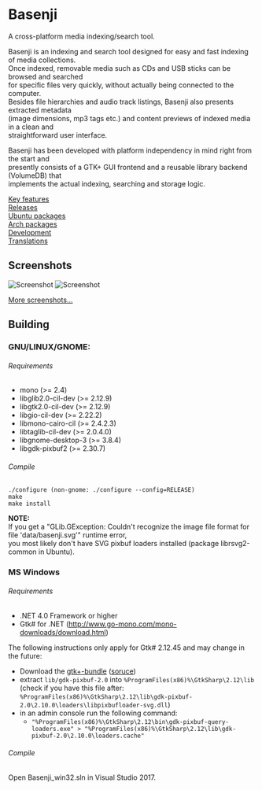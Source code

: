 # Basenji
A cross-platform media indexing/search tool.  

Basenji is an indexing and search tool designed for easy and fast indexing of media collections.  
Once indexed, removable media such as CDs and USB sticks can be browsed and searched  
for specific files very quickly, without actually being connected to the computer.  
Besides file hierarchies and audio track listings, Basenji also presents extracted metadata  
(image dimensions, mp3 tags etc.) and content previews of indexed media in a clean and  
straightforward user interface.  
  
Basenji has been developed with platform independency in mind right from the start and  
presently consists of a GTK+ GUI frontend and a reusable library backend (VolumeDB) that  
implements the actual indexing, searching and storage logic.  
  
[Key features](http://pulb.github.io/basenji/features.htm)  
[Releases](https://www.github.com/pulb/basenji/releases)  
[Ubuntu packages](https://launchpad.net/~pulb/+archive/ppa)  
[Arch packages](https://aur.archlinux.org/packages/basenji)  
[Development](https://www.github.com/pulb/basenji)  
[Translations](https://translations.launchpad.net/basenji)

## Screenshots
![Screenshot](http://pulb.github.io/basenji/screenshots/basenji-gnome.png "Basenji on GNOME 3.6")
![Screenshot](http://pulb.github.io/basenji/screenshots/basenji-win.png "Basenji on Windows 7")

[More screenshots...](http://pulb.github.io/basenji/screenshots-legacy/screenshots.htm)

## Building

### GNU/LINUX/GNOME:

###### Requirements

* mono (>= 2.4)
* libglib2.0-cil-dev (>= 2.12.9)
* libgtk2.0-cil-dev (>= 2.12.9)
* libgio-cil-dev (>= 2.22.2)
* libmono-cairo-cil (>= 2.4.2.3)
* libtaglib-cil-dev (>= 2.0.4.0)
* libgnome-desktop-3 (>= 3.8.4)
* libgdk-pixbuf2 (>= 2.30.7)

###### Compile

	./configure (non-gnome: ./configure --config=RELEASE)
	make
	make install

__NOTE:__  
If you get a "GLib.GException: Couldn't recognize the image file format for file 'data/basenji.svg'" runtime error,  
you most likely don't have SVG pixbuf loaders installed (package librsvg2-common in Ubuntu).  
	

### MS Windows

###### Requirements

* .NET 4.0 Framework or higher
* Gtk# for .NET (http://www.go-mono.com/mono-downloads/download.html)

The following instructions only apply for Gtk# 2.12.45 and may change in the future:
* Download the [gtk+-bundle](http://win32builder.gnome.org/gtk+-bundle_3.6.4-20130921_win32.zip) ([soruce](https://github.com/mono/gtk-sharp/blob/master/msi/unmanaged/downloads.win32))
* extract `lib/gdk-pixbuf-2.0` into `%ProgramFiles(x86)%\GtkSharp\2.12\lib` (check if you have this file after: `%ProgramFiles(x86)%\GtkSharp\2.12\lib\gdk-pixbuf-2.0\2.10.0\loaders\libpixbufloader-svg.dll`)
* in an admin console run the following command:
  * `"%ProgramFiles(x86)%\GtkSharp\2.12\bin\gdk-pixbuf-query-loaders.exe" > "%ProgramFiles(x86)%\GtkSharp\2.12\lib\gdk-pixbuf-2.0\2.10.0\loaders.cache"`
	
###### Compile

Open Basenji_win32.sln in Visual Studio 2017.
